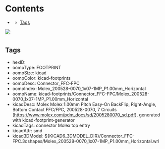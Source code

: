 



Contents
========

* [](#)
	* [Tags](#tags)
  
![][im]
# 

## Tags

- hexID: 
- oompType: FOOTPRINT
- oompSize: kicad
- oompColor: kicad-footprints
- oompDesc: Connector_FFC-FPC
- oompIndex: Molex_200528-0070_1x07-1MP_P1.00mm_Horizontal
- oompName: kicad-footprints/Connector_FFC-FPC/Molex_200528-0070_1x07-1MP_P1.00mm_Horizontal
- kicadDesc: Molex Molex 1.00mm Pitch Easy-On BackFlip, Right-Angle, Bottom Contact FFC/FPC, 200528-0070, 7 Circuits (https://www.molex.com/pdm_docs/sd/2005280070_sd.pdf), generated with kicad-footprint-generator
- kicadTags: connector Molex  top entry
- kicadAttr: smd
- kicad3DModel: ${KICAD6_3DMODEL_DIR}/Connector_FFC-FPC.3dshapes/Molex_200528-0070_1x07-1MP_P1.00mm_Horizontal.wrl



[im]: image.png
